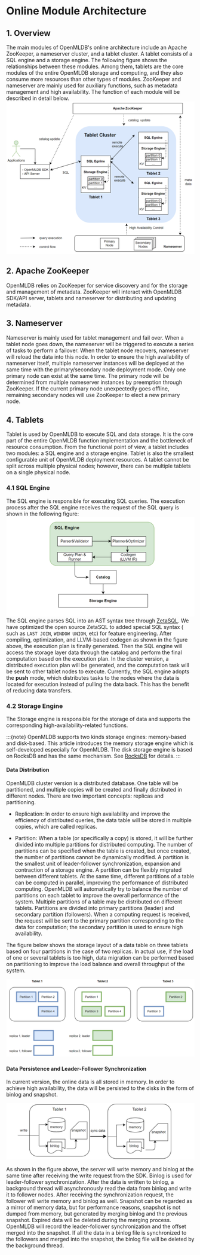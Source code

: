 # Online Module Architecture

## 1. Overview

The main modules of OpenMLDB's online architecture include an Apache ZooKeeper, a nameserver cluster, and a tablet cluster. A tablet consists of a SQL engine and a storage engine. The following figure shows the relationships between these modules. Among them, tablets are the core modules of the entire OpenMLDB storage and computing, and they also consume more resources than other types of modules. ZooKeeper and nameserver are mainly used for auxiliary functions, such as metadata management and high availability. The function of each module will be described in detail below.
![image-20220316160612968](images/architecture.png)


## 2. Apache ZooKeeper
OpenMLDB relies on ZooKeeper for service discovery and for the storage and management of metadata. ZooKeeper will interact with OpenMLDB SDK/API server, tablets and nameserver for distributing and updating metadata.

## 3. Nameserver
Nameserver is mainly used for tablet management and fail over. When a tablet node goes down, the nameserver will be triggered to execute a series of tasks to perform a failover. When the tablet node recovers, nameserver will reload the data into this node. In order to ensure the high availability of nameserver itself, multiple nameserver instances will be deployed at the same time with the primary/secondary node deployment mode. Only one primary node can exist at the same time. The primary node will be determined from multiple nameserver instances by preemption through ZooKeeper. If the current primary node unexpectedly goes offline, remaining secondary nodes will use ZooKeeper to elect a new primary node.

## 4. Tablets
Tablet is used by OpenMLDB to execute SQL and data storage. It is the core part of the entire OpenMLDB function implementation and the bottleneck of resource consumption. From the functional point of view, a tablet includes two modules: a SQL engine and a storage engine. Tablet is also the smallest configurable unit of OpenMLDB deployment resources. A tablet cannot be split across multiple physical nodes; however, there can be multiple tablets on a single physical node.

### 4.1 SQL Engine
The SQL engine is responsible for executing SQL queries. The execution process after the SQL engine receives the request of the SQL query is shown in the following figure:
![img](images/sql_engine.png)
The SQL engine parses SQL into an AST syntax tree through [ZetaSQL](https://github.com/4paradigm/zetasql). We have optimized the open source ZetaSQL to added special SQL syntax ( such as `LAST JOIN`, `WINDOW UNION`, etc) for feature engineering. After compiling, optimization, and LLVM-based codegen as shown in the figure above, the execution plan is finally generated. Then the SQL engine will access the storage layer data through the catalog and perform the final computation based on the execution plan. In the cluster version, a distributed execution plan will be generated, and the computation task will be sent to other tablet nodes to execute. Currently, the SQL engine  adopts the **push** mode, which distributes tasks to the nodes where the data is located for execution instead of pulling the data back. This has the benefit of reducing data transfers.

### 4.2 Storage Engine
The Storage engine is responsible for the storage of data and supports the corresponding high-availability-related functions.

:::{note}
OpenMLDB supports two kinds storage engines: memory-based and disk-based. This article introduces the memory storage engine which is self-developed especially for OpenMLDB. The disk storage engine is based on RocksDB and has the same mechanism. See [RocksDB](https://github.com/facebook/rocksdb) for details.
:::

#### Data Distribution
OpenMLDB cluster version is a distributed database. One table will be partitioned, and multiple copies will be created and finally distributed in different nodes. There are two important concepts: replicas and partitioning. 

- Replication: In order to ensure high availability and improve the efficiency of distributed queries, the data table will be stored in multiple copies, which are called replicas.

- Partition: When a table (or specifically a copy) is stored, it will be further divided into multiple partitions for distributed computing. The number of partitions can be specified when the table is created, but once created, the number of partitions cannot be dynamically modified. A partition is the smallest unit of leader-follower synchronization, expansion and contraction of a storage engine. A partition can be flexibly migrated between different tablets. At the same time, different partitions of a table can be computed in parallel, improving the performance of distributed computing. OpenMLDB will automatically try to balance the number of partitions on each tablet to improve the overall performance of the system. Multiple partitions of a table may be distributed on different tablets. Partitions are divided into primary partitions (leader) and secondary partition (followers). When a computing request is received, the request will be sent to the primary partition corresponding to the data for computation; the secondary partition is used to ensure high availability.

The figure below shows the storage layout of a data table on three tablets based on four partitions in the case of two replicas. In actual use, if the load of one or several tablets is too high, data migration can be performed based on partitioning to improve the load balance and overall throughput of the system.

![image-20220317150559595](images/table_partition.png)

#### Data Persistence and Leader-Follower Synchronization
In current version, the online data is all stored in memory. In order to achieve high availability, the data will be persisted to the disks in the form of binlog and snapshot.

![image-20220317152718586](images/binlog_snapshot.png)

As shown in the figure above, the server will write memory and binlog at the same time after receiving the write request from the SDK. Binlog is used for leader-follower synchronization. After the data is written to binlog, a background thread will asynchronously read the data from binlog and write it to follower nodes. After receiving the synchronization request, the follower will write memory and binlog as well. Snapshot can be regarded as a mirror of memory data, but for performance reasons, snapshot is not dumped from memory, but generated by merging binlog and the previous snapshot. Expired data will be deleted during the merging process. OpenMLDB will record the leader-follower synchronization and the offset merged into the snapshot. If all the data in a binlog file is synchronized to the followers and merged into the snapshot, the binlog file will be deleted by the background thread.

